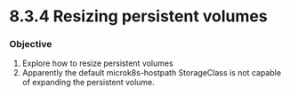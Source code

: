 # 8.3.4 Resizing persistent volumes

### Objective

1. Explore how to resize persistent volumes
2. Apparently the default microk8s-hostpath StorageClass is not capable of expanding the persistent volume.
